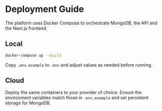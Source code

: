 # Deployment Guide

The platform uses Docker Compose to orchestrate MongoDB, the API and the Next.js frontend.

## Local
```bash
docker-compose up --build
```
Copy `.env.example` to `.env` and adjust values as needed before running.

## Cloud
Deploy the same containers to your provider of choice. Ensure the environment variables match those in `.env.example` and set persistent storage for MongoDB.

